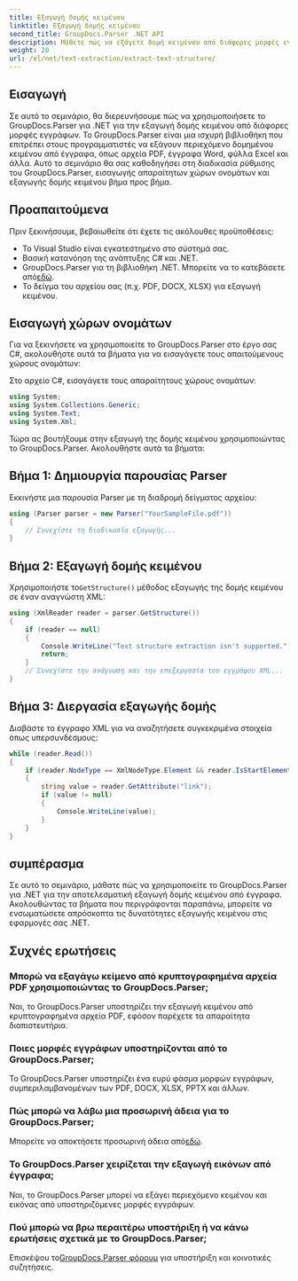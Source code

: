 ```yaml
---
title: Εξαγωγή δομής κειμένου
linktitle: Εξαγωγή δομής κειμένου
second_title: GroupDocs.Parser .NET API
description: Μάθετε πώς να εξάγετε δομή κειμένου από διάφορες μορφές εγγράφων χρησιμοποιώντας το GroupDocs.Parser για .NET. Ένα βήμα προς βήμα σεμινάριο με παραδείγματα κώδικα.
weight: 20
url: /el/net/text-extraction/extract-text-structure/
---
```

## Εισαγωγή
Σε αυτό το σεμινάριο, θα διερευνήσουμε πώς να χρησιμοποιήσετε το GroupDocs.Parser για .NET για την εξαγωγή δομής κειμένου από διάφορες μορφές εγγράφων. Το GroupDocs.Parser είναι μια ισχυρή βιβλιοθήκη που επιτρέπει στους προγραμματιστές να εξάγουν περιεχόμενο δομημένου κειμένου από έγγραφα, όπως αρχεία PDF, έγγραφα Word, φύλλα Excel και άλλα. Αυτό το σεμινάριο θα σας καθοδηγήσει στη διαδικασία ρύθμισης του GroupDocs.Parser, εισαγωγής απαραίτητων χώρων ονομάτων και εξαγωγής δομής κειμένου βήμα προς βήμα.
## Προαπαιτούμενα
Πριν ξεκινήσουμε, βεβαιωθείτε ότι έχετε τις ακόλουθες προϋποθέσεις:
- Το Visual Studio είναι εγκατεστημένο στο σύστημά σας.
- Βασική κατανόηση της ανάπτυξης C# και .NET.
-  GroupDocs.Parser για τη βιβλιοθήκη .NET. Μπορείτε να το κατεβάσετε από[εδώ](https://releases.groupdocs.com/parser/net/).
- Το δείγμα του αρχείου σας (π.χ. PDF, DOCX, XLSX) για εξαγωγή κειμένου.
## Εισαγωγή χώρων ονομάτων
Για να ξεκινήσετε να χρησιμοποιείτε το GroupDocs.Parser στο έργο σας C#, ακολουθήστε αυτά τα βήματα για να εισαγάγετε τους απαιτούμενους χώρους ονομάτων:

Στο αρχείο C#, εισαγάγετε τους απαραίτητους χώρους ονομάτων:
```csharp
using System;
using System.Collections.Generic;
using System.Text;
using System.Xml;
```
Τώρα ας βουτήξουμε στην εξαγωγή της δομής κειμένου χρησιμοποιώντας το GroupDocs.Parser. Ακολουθήστε αυτά τα βήματα:
## Βήμα 1: Δημιουργία παρουσίας Parser
Εκκινήστε μια παρουσία Parser με τη διαδρομή δείγματος αρχείου:
```csharp
using (Parser parser = new Parser("YourSampleFile.pdf"))
{
    // Συνεχίστε τη διαδικασία εξαγωγής...
}
```
## Βήμα 2: Εξαγωγή δομής κειμένου
 Χρησιμοποιήστε το`GetStructure()` μέθοδος εξαγωγής της δομής κειμένου σε έναν αναγνώστη XML:
```csharp
using (XmlReader reader = parser.GetStructure())
{
    if (reader == null)
    {
        Console.WriteLine("Text structure extraction isn't supported.");
        return;
    }
    // Συνεχίστε την ανάγνωση και την επεξεργασία του εγγράφου XML...
}
```
## Βήμα 3: Διεργασία εξαγωγής δομής
Διαβάστε το έγγραφο XML για να αναζητήσετε συγκεκριμένα στοιχεία όπως υπερσυνδέσμους:
```csharp
while (reader.Read())
{
    if (reader.NodeType == XmlNodeType.Element && reader.IsStartElement() && reader.Name.ToLowerInvariant() == "hyperlink")
    {
        string value = reader.GetAttribute("link");
        if (value != null)
        {
            Console.WriteLine(value);
        }
    }
}
```
## συμπέρασμα
Σε αυτό το σεμινάριο, μάθατε πώς να χρησιμοποιείτε το GroupDocs.Parser για .NET για την αποτελεσματική εξαγωγή δομής κειμένου από έγγραφα. Ακολουθώντας τα βήματα που περιγράφονται παραπάνω, μπορείτε να ενσωματώσετε απρόσκοπτα τις δυνατότητες εξαγωγής κειμένου στις εφαρμογές σας .NET.

## Συχνές ερωτήσεις
### Μπορώ να εξαγάγω κείμενο από κρυπτογραφημένα αρχεία PDF χρησιμοποιώντας το GroupDocs.Parser;
Ναι, το GroupDocs.Parser υποστηρίζει την εξαγωγή κειμένου από κρυπτογραφημένα αρχεία PDF, εφόσον παρέχετε τα απαραίτητα διαπιστευτήρια.
### Ποιες μορφές εγγράφων υποστηρίζονται από το GroupDocs.Parser;
Το GroupDocs.Parser υποστηρίζει ένα ευρύ φάσμα μορφών εγγράφων, συμπεριλαμβανομένων των PDF, DOCX, XLSX, PPTX και άλλων.
### Πώς μπορώ να λάβω μια προσωρινή άδεια για το GroupDocs.Parser;
 Μπορείτε να αποκτήσετε προσωρινή άδεια από[εδώ](https://purchase.groupdocs.com/temporary-license/).
### Το GroupDocs.Parser χειρίζεται την εξαγωγή εικόνων από έγγραφα;
Ναι, το GroupDocs.Parser μπορεί να εξάγει περιεχόμενο κειμένου και εικόνας από υποστηριζόμενες μορφές εγγράφων.
### Πού μπορώ να βρω περαιτέρω υποστήριξη ή να κάνω ερωτήσεις σχετικά με το GroupDocs.Parser;
 Επισκέψου το[GroupDocs.Parser φόρουμ](https://forum.groupdocs.com/c/parser/17) για υποστήριξη και κοινοτικές συζητήσεις.
